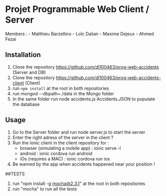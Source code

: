# Projet Programmable Web Client / Server

Members :
	- Matthieu Barzellino
	- Loïc Dalian
	- Maxime Dejeux
	- Ahmed Fezai

## Installation

1. Clone the repository https://github.com/dl100463/prog-web-accidents (Server and DB)
2. Clone the repository https://github.com/dl100463/prog-web-accidents-client (Client)
3. run `npm install` at the root in both repositories
4. run mongod --dbpath=./data in the Mongo folder
5. In the same folder run node accidents.js Accidents.JSON to populate the database

## Usage 

1. Go to the Server folder and run node server.js to start the server
2. Enter the right adress of the server in the client ?
3. Run the Ionic client in the client repository for :
	- browser (simulating a mobile app) : ionic serve -l
	- android : ionic cordova run android
	- iOs (requires a MAC) : ionic cordova run ios
4. Be warned by the app when accidents happened near your position !


##TESTS

1. run "npm install -g mocha@2.3.1" at the root in both repositories
2. run "mocha" to run all the tests